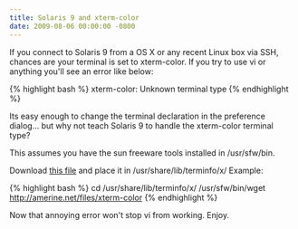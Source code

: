 ```yaml
---
title: Solaris 9 and xterm-color
date: 2009-08-06 00:00:00 -0800
---
```

If you connect to Solaris 9 from a OS X or any recent Linux box via SSH, chances are your terminal is set to xterm-color. If you try to use vi or anything you'll see an error like below:

{% highlight bash %}
xterm-color: Unknown terminal type
{% endhighlight %}

Its easy enough to change the terminal declaration in the preference dialog... but why not teach Solaris 9 to handle the xterm-color terminal type?

This assumes you have the sun freeware tools installed in /usr/sfw/bin.


Download [this file](http://amerine.net/files/xterm-color) and place it in /usr/share/lib/terminfo/x/ Example:

{% highlight bash %}
cd /usr/share/lib/terminfo/x/
/usr/sfw/bin/wget http://amerine.net/files/xterm-color
{% endhighlight %}

Now that annoying error won't stop vi from working. Enjoy.